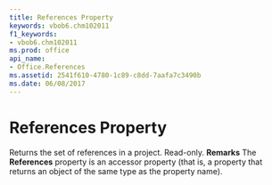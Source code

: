 ```yaml
---
title: References Property
keywords: vbob6.chm102011
f1_keywords:
- vbob6.chm102011
ms.prod: office
api_name:
- Office.References
ms.assetid: 2541f610-4780-1c89-c8dd-7aafa7c3490b
ms.date: 06/08/2017
---
```



# References Property



Returns the set of references in a project. Read-only.
 **Remarks**
The **References** property is an accessor property (that is, a property that returns an object of the same type as the property name).

